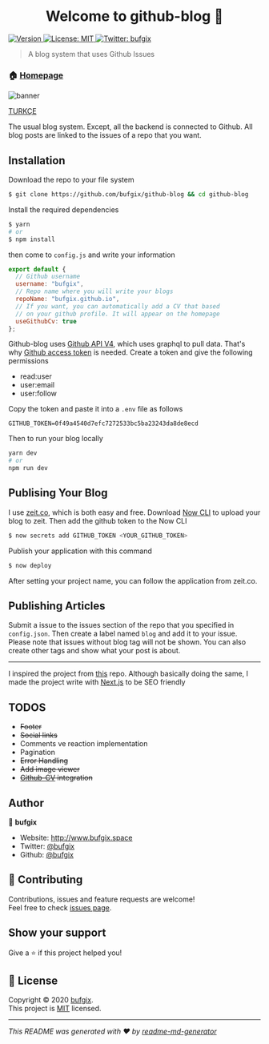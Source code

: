 <h1 align="center">Welcome to github-blog 👋</h1>
<p>
  <a href="https://www.npmjs.com/package/github-blog" target="_blank">
    <img alt="Version" src="https://img.shields.io/npm/v/github-blog.svg">
  </a>
  <a href="https://github.com/bufgix/github-blog/blob/master/LICENSE" target="_blank">
    <img alt="License: MIT" src="https://img.shields.io/badge/License-MIT-yellow.svg" />
  </a>
  <a href="https://twitter.com/bufgix" target="_blank">
    <img alt="Twitter: bufgix" src="https://img.shields.io/twitter/follow/bufgix.svg?style=social" />
  </a>
</p>

> A blog system that uses Github Issues

### 🏠 [Homepage](https://github-blog.now.sh/)

![banner](https://i.hizliresim.com/O5vCIe.png)

[TURKÇE](https://github.com/bufgix/github-blog/blob/master/READMETR.md)

The usual blog system. Except, all the backend is connected to Github. All blog posts are linked to the issues of a repo that you want.

## Installation

Download the repo to your file system

```sh
$ git clone https://github.com/bufgix/github-blog && cd github-blog
```

Install the required dependencies

```sh
$ yarn
# or
$ npm install
```

then come to `config.js` and write your information

```javascript
export default {
  // Github username
  username: "bufgix",
  // Repo name where you will write your blogs
  repoName: "bufgix.github.io",
  // If you want, you can automatically add a CV that based
  // on your github profile. It will appear on the homepage
  useGithubCv: true
};
```

Github-blog uses [Github API V4](https://developer.github.com/v4/), which uses graphql to pull data. That's why [Github access token](https://help.github.com/en/github/authenticating-to-github/creating-a-personal-access-token-for-the-command-line) is needed. Create a token and give the following permissions

- read:user
- user:email
- user:follow

Copy the token and paste it into a `.env` file as follows

```env
GITHUB_TOKEN=0f49a4540d7efc7272533bc5ba23243da8de8ecd
```

Then to run your blog locally

```sh
yarn dev
# or
npm run dev
```

## Publising Your Blog

I use [zeit.co](https://zeit.co/), which is both easy and free. Download [Now CLI](https://zeit.co/download) to upload your blog to zeit. Then add the github token to the Now CLI

```sh
$ now secrets add GITHUB_TOKEN <YOUR_GITHUB_TOKEN>
```

Publish your application with this command

```sh
$ now deploy
```

After setting your project name, you can follow the application from zeit.co.

## Publishing Articles

Submit a issue to the issues section of the repo that you specified in `config.json`.
Then create a label named `blog` and add it to your issue. Please note that issues without blog tag will not be shown. You can also create other tags and show what your post is about.

---

I inspired the project from [this](https://github.com/saadpasta/react-blog-github) repo. Although basically doing the same, I made the project write with [Next.js](https://nextjs.org/) to be SEO friendly

## TODOS

- ~~Footer~~
- ~~Social links~~
- Comments ve reaction implementation
- Pagination
- ~~Error Handling~~
- ~~Add image viewer~~
- ~~[Github-CV](https://github.com/bufgix/github-cv) integration~~

## Author

👤 **bufgix**

- Website: http://www.bufgix.space
- Twitter: [@bufgix](https://twitter.com/bufgix)
- Github: [@bufgix](https://github.com/bufgix)

## 🤝 Contributing

Contributions, issues and feature requests are welcome!<br />Feel free to check [issues page](https://github.com/bufgix/github-blog/issues).

## Show your support

Give a ⭐️ if this project helped you!

## 📝 License

Copyright © 2020 [bufgix](https://github.com/bufgix).<br />
This project is [MIT](https://github.com/bufgix/github-blog/blob/master/LICENSE) licensed.

---

_This README was generated with ❤️ by [readme-md-generator](https://github.com/kefranabg/readme-md-generator)_
